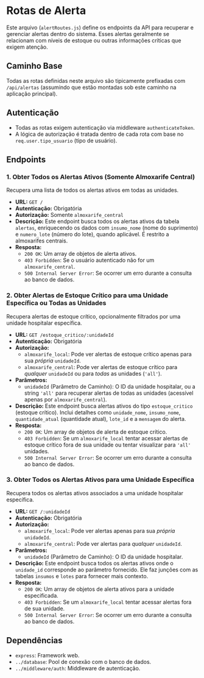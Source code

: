# Rotas de Alerta

Este arquivo (`alertRoutes.js`) define os endpoints da API para recuperar e gerenciar alertas dentro do sistema. Esses alertas geralmente se relacionam com níveis de estoque ou outras informações críticas que exigem atenção.

## Caminho Base

Todas as rotas definidas neste arquivo são tipicamente prefixadas com `/api/alertas` (assumindo que estão montadas sob este caminho na aplicação principal).

## Autenticação

* Todas as rotas exigem autenticação via middleware `authenticateToken`.
* A lógica de autorização é tratada dentro de cada rota com base no `req.user.tipo_usuario` (tipo de usuário).

## Endpoints

### 1. Obter Todos os Alertas Ativos (Somente Almoxarife Central)

Recupera uma lista de todos os alertas ativos em todas as unidades.

* **URL:** `GET /`
* **Autenticação:** Obrigatória
* **Autorização:** Somente `almoxarife_central`
* **Descrição:** Este endpoint busca todos os alertas ativos da tabela `alertas`, enriquecendo os dados com `insumo_nome` (nome do suprimento) e `numero_lote` (número do lote), quando aplicável. É restrito a almoxarifes centrais.
* **Resposta:**
    * `200 OK`: Um array de objetos de alerta ativos.
    * `403 Forbidden`: Se o usuário autenticado não for um `almoxarife_central`.
    * `500 Internal Server Error`: Se ocorrer um erro durante a consulta ao banco de dados.

### 2. Obter Alertas de Estoque Crítico para uma Unidade Específica ou Todas as Unidades

Recupera alertas de estoque crítico, opcionalmente filtrados por uma unidade hospitalar específica.

* **URL:** `GET /estoque_critico/:unidadeId`
* **Autenticação:** Obrigatória
* **Autorização:**
    * `almoxarife_local`: Pode ver alertas de estoque crítico apenas para sua *própria* `unidadeId`.
    * `almoxarife_central`: Pode ver alertas de estoque crítico para *qualquer* `unidadeId` ou para *todas* as unidades (`'all'`).
* **Parâmetros:**
    * `unidadeId` (Parâmetro de Caminho): O ID da unidade hospitalar, ou a string `'all'` para recuperar alertas de todas as unidades (acessível apenas por `almoxarife_central`).
* **Descrição:** Este endpoint busca alertas ativos do tipo `estoque_critico` (estoque crítico). Inclui detalhes como `unidade_nome`, `insumo_nome`, `quantidade_atual` (quantidade atual), `lote_id` e a `mensagem` do alerta.
* **Resposta:**
    * `200 OK`: Um array de objetos de alerta de estoque crítico.
    * `403 Forbidden`: Se um `almoxarife_local` tentar acessar alertas de estoque crítico fora de sua unidade ou tentar visualizar para `'all'` unidades.
    * `500 Internal Server Error`: Se ocorrer um erro durante a consulta ao banco de dados.

### 3. Obter Todos os Alertas Ativos para uma Unidade Específica

Recupera todos os alertas ativos associados a uma unidade hospitalar específica.

* **URL:** `GET /:unidadeId`
* **Autenticação:** Obrigatória
* **Autorização:**
    * `almoxarife_local`: Pode ver alertas apenas para sua *própria* `unidadeId`.
    * `almoxarife_central`: Pode ver alertas para *qualquer* `unidadeId`.
* **Parâmetros:**
    * `unidadeId` (Parâmetro de Caminho): O ID da unidade hospitalar.
* **Descrição:** Este endpoint busca todos os alertas ativos onde o `unidade_id` corresponde ao parâmetro fornecido. Ele faz junções com as tabelas `insumos` e `lotes` para fornecer mais contexto.
* **Resposta:**
    * `200 OK`: Um array de objetos de alerta ativos para a unidade especificada.
    * `403 Forbidden`: Se um `almoxarife_local` tentar acessar alertas fora de sua unidade.
    * `500 Internal Server Error`: Se ocorrer um erro durante a consulta ao banco de dados.

## Dependências

* `express`: Framework web.
* `../database`: Pool de conexão com o banco de dados.
* `../middleware/auth`: Middleware de autenticação.